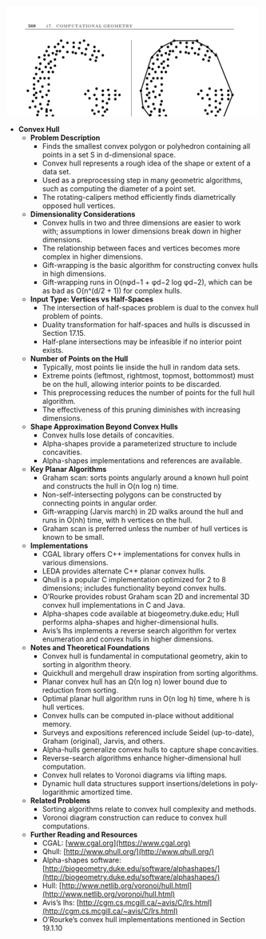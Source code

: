 ![ADM-ch17-geometry-convex-hull](ADM-ch17-geometry-convex-hull.best.png)

- **Convex Hull**
  - **Problem Description**
    - Finds the smallest convex polygon or polyhedron containing all points in a set S in d-dimensional space.
    - Convex hull represents a rough idea of the shape or extent of a data set.
    - Used as a preprocessing step in many geometric algorithms, such as computing the diameter of a point set.
    - The rotating-calipers method efficiently finds diametrically opposed hull vertices.
  - **Dimensionality Considerations**
    - Convex hulls in two and three dimensions are easier to work with; assumptions in lower dimensions break down in higher dimensions.
    - The relationship between faces and vertices becomes more complex in higher dimensions.
    - Gift-wrapping is the basic algorithm for constructing convex hulls in high dimensions.
    - Gift-wrapping runs in O(nφd−1 + φd−2 log φd−2), which can be as bad as O(n^(d/2 + 1)) for complex hulls.
  - **Input Type: Vertices vs Half-Spaces**
    - The intersection of half-spaces problem is dual to the convex hull problem of points.
    - Duality transformation for half-spaces and hulls is discussed in Section 17.15.
    - Half-plane intersections may be infeasible if no interior point exists.
  - **Number of Points on the Hull**
    - Typically, most points lie inside the hull in random data sets.
    - Extreme points (leftmost, rightmost, topmost, bottommost) must be on the hull, allowing interior points to be discarded.
    - This preprocessing reduces the number of points for the full hull algorithm.
    - The effectiveness of this pruning diminishes with increasing dimensions.
  - **Shape Approximation Beyond Convex Hulls**
    - Convex hulls lose details of concavities.
    - Alpha-shapes provide a parameterized structure to include concavities.
    - Alpha-shapes implementations and references are available.
  - **Key Planar Algorithms**
    - Graham scan: sorts points angularly around a known hull point and constructs the hull in O(n log n) time.
    - Non-self-intersecting polygons can be constructed by connecting points in angular order.
    - Gift-wrapping (Jarvis march) in 2D walks around the hull and runs in O(nh) time, with h vertices on the hull.
    - Graham scan is preferred unless the number of hull vertices is known to be small.
  - **Implementations**
    - CGAL library offers C++ implementations for convex hulls in various dimensions.
    - LEDA provides alternate C++ planar convex hulls.
    - Qhull is a popular C implementation optimized for 2 to 8 dimensions; includes functionality beyond convex hulls.
    - O’Rourke provides robust Graham scan 2D and incremental 3D convex hull implementations in C and Java.
    - Alpha-shapes code available at biogeometry.duke.edu; Hull performs alpha-shapes and higher-dimensional hulls.
    - Avis’s lhs implements a reverse search algorithm for vertex enumeration and convex hulls in higher dimensions.
  - **Notes and Theoretical Foundations**
    - Convex hull is fundamental in computational geometry, akin to sorting in algorithm theory.
    - Quickhull and mergehull draw inspiration from sorting algorithms.
    - Planar convex hull has an Ω(n log n) lower bound due to reduction from sorting.
    - Optimal planar hull algorithm runs in O(n log h) time, where h is hull vertices.
    - Convex hulls can be computed in-place without additional memory.
    - Surveys and expositions referenced include Seidel (up-to-date), Graham (original), Jarvis, and others.
    - Alpha-hulls generalize convex hulls to capture shape concavities.
    - Reverse-search algorithms enhance higher-dimensional hull computation.
    - Convex hull relates to Voronoi diagrams via lifting maps.
    - Dynamic hull data structures support insertions/deletions in poly-logarithmic amortized time.
  - **Related Problems**
    - Sorting algorithms relate to convex hull complexity and methods.
    - Voronoi diagram construction can reduce to convex hull computations.
  - **Further Reading and Resources**
    - CGAL: [www.cgal.org](https://www.cgal.org)
    - Qhull: [http://www.qhull.org/](http://www.qhull.org/)
    - Alpha-shapes software: [http://biogeometry.duke.edu/software/alphashapes/](http://biogeometry.duke.edu/software/alphashapes/)
    - Hull: [http://www.netlib.org/voronoi/hull.html](http://www.netlib.org/voronoi/hull.html)
    - Avis’s lhs: [http://cgm.cs.mcgill.ca/~avis/C/lrs.html](http://cgm.cs.mcgill.ca/~avis/C/lrs.html)
    - O’Rourke’s convex hull implementations mentioned in Section 19.1.10
